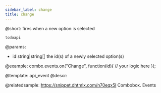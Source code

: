 ```yaml
---
sidebar_label: change
title: change
---          
```


@short:
fires when a new option is selected

```todoapi ```

@params:
- id 		string|string[] 		the id(s) of a newly selected option(s)


@example:
combo.events.on("Change", function(id){
    // your logic here
});


@template: api_event
@descr:


@relatedsample: https://snippet.dhtmlx.com/n70eqx5l	Combobox. Events
